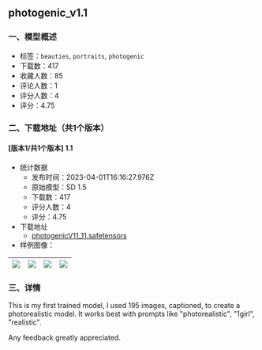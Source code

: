 ## photogenic_v1.1
### 一、模型概述

- 标签：`beauties`, `portraits`, `photogenic`
- 下载数：417
- 收藏人数：85
- 评论人数：1
- 评分人数：4
- 评分：4.75

### 二、下载地址（共1个版本）

#### [版本1/共1个版本] 1.1

- 统计数据
  - 发布时间：2023-04-01T16:16:27.976Z
  - 原始模型：SD 1.5
  - 下载数：417
  - 评分人数：4
  - 评分：4.75
- 下载地址
  - [photogenicV11_11.safetensors](https://civitai.com/api/download/models/33129)
- 样例图像：

| <img src="https://image.civitai.com/xG1nkqKTMzGDvpLrqFT7WA/c15c0f53-bf09-4e06-4e8a-94e70f2c5b00/width=450/377534.jpeg" /> | <img src="https://image.civitai.com/xG1nkqKTMzGDvpLrqFT7WA/4178f506-a903-44aa-61e6-0dae943cc900/width=450/377539.jpeg" /> | <img src="https://image.civitai.com/xG1nkqKTMzGDvpLrqFT7WA/e0292647-e343-49c7-20fb-18f307665f00/width=450/377536.jpeg" /> | <img src="https://image.civitai.com/xG1nkqKTMzGDvpLrqFT7WA/6b835577-93c9-475d-7af7-2dbdc139a300/width=450/377535.jpeg" /> |
| ---- | ---- | ---- | ---- |


### 三、详情
<p>This is my first trained model, I used 195 images, captioned, to create a photorealistic model. It works best with prompts like  "photorealistic", "1girl", "realistic".</p><p></p><p>Any feedback greatly appreciated.</p><p></p>